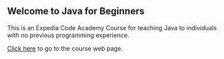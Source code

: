 ## Welcome to Java for Beginners
This is an Expedia Code Academy Course for teaching Java to individuals with no previous programming experience.

[Click here](docs/index.md) to go to the course web page.
